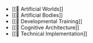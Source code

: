 * [[📝 Artificial Worlds]]
* [[📝 Artificial Bodies]]
* [[📝 Developmental Training]]
* [[📝 Cognitive Architecture]]
* [[📝 Technical Implementation]]